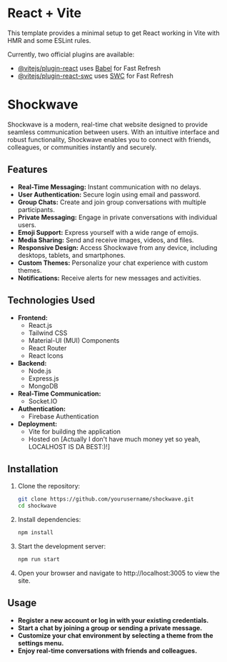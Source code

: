 # React + Vite

This template provides a minimal setup to get React working in Vite with HMR and some ESLint rules.

Currently, two official plugins are available:

- [@vitejs/plugin-react](https://github.com/vitejs/vite-plugin-react/blob/main/packages/plugin-react/README.md) uses [Babel](https://babeljs.io/) for Fast Refresh
- [@vitejs/plugin-react-swc](https://github.com/vitejs/vite-plugin-react-swc) uses [SWC](https://swc.rs/) for Fast Refresh

# Shockwave

Shockwave is a modern, real-time chat website designed to provide seamless communication between users. With an intuitive interface and robust functionality, Shockwave enables you to connect with friends, colleagues, or communities instantly and securely.

## Features

- **Real-Time Messaging:** Instant communication with no delays.
- **User Authentication:** Secure login using email and password.
- **Group Chats:** Create and join group conversations with multiple participants.
- **Private Messaging:** Engage in private conversations with individual users.
- **Emoji Support:** Express yourself with a wide range of emojis.
- **Media Sharing:** Send and receive images, videos, and files.
- **Responsive Design:** Access Shockwave from any device, including desktops, tablets, and smartphones.
- **Custom Themes:** Personalize your chat experience with custom themes.
- **Notifications:** Receive alerts for new messages and activities.

## Technologies Used

- **Frontend:**
  - React.js
  - Tailwind CSS
  - Material-UI (MUI) Components
  - React Router
  - React Icons
- **Backend:**
  - Node.js
  - Express.js
  - MongoDB
- **Real-Time Communication:**
  - Socket.IO
- **Authentication:**
  - Firebase Authentication
- **Deployment:**
  - Vite for building the application
  - Hosted on [Actually I don't have much money yet so yeah, LOCALHOST IS DA BEST:)!]

## Installation

1. Clone the repository:
   ```bash
   git clone https://github.com/yourusername/shockwave.git
   cd shockwave

2. Install dependencies:
   ```bash
   npm install

3. Start the development server:
   ```bash
   npm run start

4. Open your browser and navigate to http://localhost:3005 to view the site.

## Usage
- **Register a new account or log in with your existing credentials.**
- **Start a chat by joining a group or sending a private message.**
- **Customize your chat environment by selecting a theme from the settings menu.**
- **Enjoy real-time conversations with friends and colleagues.**